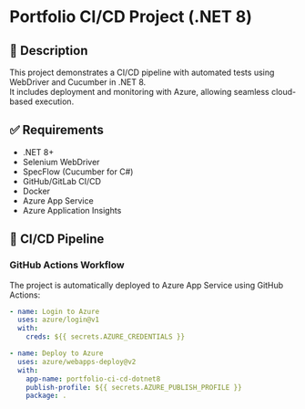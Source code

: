 # Portfolio CI/CD Project (.NET 8)

## 📌 Description  
This project demonstrates a CI/CD pipeline with automated tests using WebDriver and Cucumber in .NET 8.  
It includes deployment and monitoring with Azure, allowing seamless cloud-based execution.  

## ✅ Requirements  
- .NET 8+  
- Selenium WebDriver  
- SpecFlow (Cucumber for C#)  
- GitHub/GitLab CI/CD  
- Docker  
- Azure App Service  
- Azure Application Insights  

## 🚀 CI/CD Pipeline  
### GitHub Actions Workflow 
The project is automatically deployed to Azure App Service using GitHub Actions:  
```yaml
- name: Login to Azure
  uses: azure/login@v1
  with:
    creds: ${{ secrets.AZURE_CREDENTIALS }}

- name: Deploy to Azure
  uses: azure/webapps-deploy@v2
  with:
    app-name: portfolio-ci-cd-dotnet8
    publish-profile: ${{ secrets.AZURE_PUBLISH_PROFILE }}
    package: .
